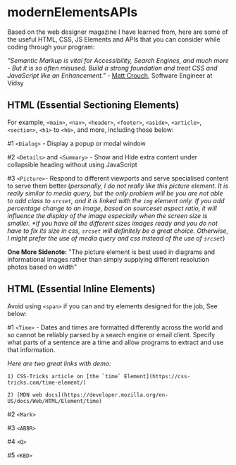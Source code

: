 # modernElementsAPIs

Based on the web designer magazine I have learned from, here are some of the useful HTML, CSS, JS Elements and APIs that you can consider while coding through your program: 

_"Semantic Markup is vital for Accessibility, Search Engines, and much more - But it is so often misused. Build a strong foundation and treat CSS and JavaScript like an Enhancement."_ - [Matt Crouch](https://twitter.com/mattcrouchuk), Software Engineer at Vidsy 

## HTML (Essential Sectioning Elements)

For example, `<main>`, `<nav>`, `<header>`, `<footer>`, `<aside>`, `<article>`, `<section>`, `<h1>` to `<h6>`, and more, including those below:  

#1 `<Dialog>` - Display a popup or modal window

#2 `<Details>` and `<Summary>` - Show and Hide extra content under collapsible heading without using JavaScript 

#3 `<Picture>`- Respond to different viewports and serve specialised content to serve them better 
(_personally, I do not really like this picture element. It is really similar to media query, but the only problem will be you are not able to add class to `srcset`, and it is linked with the `img` element only. If you add percentage change to an image, based on sourceset aspect ratio, it will influence the display of the image especially when the screen size is smaller. *If you have all the different sizes images ready and you do not have to fix its size in css, `srcset` will definitely be a great choice. Otherwise, I might prefer the use of media query and css instead of the use of `srcset`_)

**One More Sidenote:**
"The picture element is best used in diagrams and informational images rather than simply supplying different resolution photos based on width" 


## HTML (Essential Inline Elements)

Avoid using `<span>` if you can and try elements designed for the job, See below:

#1 `<Time>` - Dates and times are formatted differently across the world and so cannot be reliably parsed by a search engine or email client. Specify what parts of a sentence are a time and allow programs to extract and use that information. 

_Here are two great links with demo:_ 

    1) CSS-Tricks article on [the `time` Element](https://css-tricks.com/time-element/) 
    
    2) [MDN web docs](https://developer.mozilla.org/en-US/docs/Web/HTML/Element/time) 

#2 `<Mark>`

#3 `<ABBR>`

#4 `<Q>`

#5 `<KBD>`